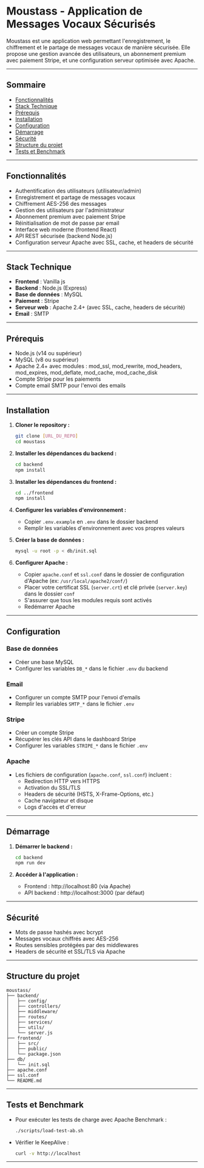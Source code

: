 # Moustass - Application de Messages Vocaux Sécurisés

Moustass est une application web permettant l'enregistrement, le chiffrement et le partage de messages vocaux de manière sécurisée. Elle propose une gestion avancée des utilisateurs, un abonnement premium avec paiement Stripe, et une configuration serveur optimisée avec Apache.

---

## Sommaire

- [Fonctionnalités](#fonctionnalités)
- [Stack Technique](#stack-technique)
- [Prérequis](#prérequis)
- [Installation](#installation)
- [Configuration](#configuration)
- [Démarrage](#démarrage)
- [Sécurité](#sécurité)
- [Structure du projet](#structure-du-projet)
- [Tests et Benchmark](#tests-et-benchmark)

---

## Fonctionnalités

- Authentification des utilisateurs (utilisateur/admin)
- Enregistrement et partage de messages vocaux
- Chiffrement AES-256 des messages
- Gestion des utilisateurs par l'administrateur
- Abonnement premium avec paiement Stripe
- Réinitialisation de mot de passe par email
- Interface web moderne (frontend React)
- API REST sécurisée (backend Node.js)
- Configuration serveur Apache avec SSL, cache, et headers de sécurité

---

## Stack Technique

- **Frontend** : Vanilla js
- **Backend** : Node.js (Express)
- **Base de données** : MySQL
- **Paiement** : Stripe
- **Serveur web** : Apache 2.4+ (avec SSL, cache, headers de sécurité)
- **Email** : SMTP

---

## Prérequis

- Node.js (v14 ou supérieur)
- MySQL (v8 ou supérieur)
- Apache 2.4+ avec modules : mod_ssl, mod_rewrite, mod_headers, mod_expires, mod_deflate, mod_cache, mod_cache_disk
- Compte Stripe pour les paiements
- Compte email SMTP pour l'envoi des emails

---

## Installation

1. **Cloner le repository :**
   ```bash
   git clone [URL_DU_REPO]
   cd moustass
   ```

2. **Installer les dépendances du backend :**
   ```bash
   cd backend
   npm install
   ```

3. **Installer les dépendances du frontend :**
   ```bash
   cd ../frontend
   npm install
   ```

4. **Configurer les variables d'environnement :**
   - Copier `.env.example` en `.env` dans le dossier backend
   - Remplir les variables d'environnement avec vos propres valeurs

5. **Créer la base de données :**
   ```bash
   mysql -u root -p < db/init.sql
   ```

6. **Configurer Apache :**
   - Copier `apache.conf` et `ssl.conf` dans le dossier de configuration d'Apache (ex: `/usr/local/apache2/conf/`)
   - Placer votre certificat SSL (`server.crt`) et clé privée (`server.key`) dans le dossier `conf`
   - S'assurer que tous les modules requis sont activés
   - Redémarrer Apache

---

## Configuration

### Base de données
- Créer une base MySQL
- Configurer les variables `DB_*` dans le fichier `.env` du backend

### Email
- Configurer un compte SMTP pour l'envoi d'emails
- Remplir les variables `SMTP_*` dans le fichier `.env`

### Stripe
- Créer un compte Stripe
- Récupérer les clés API dans le dashboard Stripe
- Configurer les variables `STRIPE_*` dans le fichier `.env`

### Apache
- Les fichiers de configuration (`apache.conf`, `ssl.conf`) incluent :
  - Redirection HTTP vers HTTPS
  - Activation du SSL/TLS
  - Headers de sécurité (HSTS, X-Frame-Options, etc.)
  - Cache navigateur et disque
  - Logs d'accès et d'erreur

---

## Démarrage

1. **Démarrer le backend :**
   ```bash
   cd backend
   npm run dev
   ```


2. **Accéder à l'application :**
   - Frontend : http://localhost:80 (via Apache)
   - API backend : http://localhost:3000 (par défaut)

---

## Sécurité

- Mots de passe hashés avec bcrypt
- Messages vocaux chiffrés avec AES-256
- Routes sensibles protégées par des middlewares
- Headers de sécurité et SSL/TLS via Apache

---

## Structure du projet

```
moustass/
├── backend/
│   ├── config/
│   ├── controllers/
│   ├── middleware/
│   ├── routes/
│   ├── services/
│   ├── utils/
│   └── server.js
├── frontend/
│   ├── src/
│   ├── public/
│   └── package.json
├── db/
│   └── init.sql
├── apache.conf
├── ssl.conf
└── README.md
```

---

## Tests et Benchmark

- Pour exécuter les tests de charge avec Apache Benchmark :
  ```bash
  ./scripts/load-test-ab.sh
  ```
- Vérifier le KeepAlive :
  ```bash
  curl -v http://localhost
  ```

---


